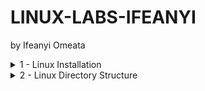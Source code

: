 # LINUX-LABS-IFEANYI
by Ifeanyi Omeata

<details>
  <summary>1 - Linux Installation </summary>

  ###

  <a href="" target="_blank"><img src="https://github.com/user-attachments/assets/9b21d709-8705-42ee-bec8-38a7bd09f372" width="720" height="400" /></a>
  
  ### 1. Popular Distributions

  - [ ] [Linux DistroWatch](https://distrowatch.com/)
  #### Fedora-Based
  - [ ] [Fedora](https://distrowatch.com/table.php?distribution=fedora)
  - [ ] [Red Hat Enterprise Linux](https://distrowatch.com/table.php?distribution=redhat)
  - [ ] [CentOS](https://distrowatch.com/table.php?distribution=centos)
  - [ ] [AlmaLinux OS](https://distrowatch.com/table.php?distribution=alma)
  - [ ] [Rocky Linux](https://distrowatch.com/table.php?distribution=rocky)
  #### Debian-Based
  - [ ] [Debian](https://distrowatch.com/table.php?distribution=debian)
  - [ ] [Ubuntu](https://distrowatch.com/table.php?distribution=ubuntu)
  - [ ] [Linux Mint](https://distrowatch.com/table.php?distribution=mint)
  - [ ] [Pop!_OS](https://distrowatch.com/table.php?distribution=popos)
  - [ ] [Kali Linux](https://distrowatch.com/table.php?distribution=kali)
  #### Arch-Based
  - [ ] [Arch Linux](https://distrowatch.com/table.php?distribution=arch)
  - [ ] [Manjaro Linux](https://distrowatch.com/table.php?distribution=manjaro)
  - [ ] [CachyOS](https://distrowatch.com/table.php?distribution=cachyos)
  - [ ] [EndeavourOS](https://distrowatch.com/table.php?distribution=endeavour)
  
  ### 2. Install Linux (Ubuntu) on Windows with WSL
  - [ ] Open Windows Terminal as Administrator
  ```
  wsl --install
  ```

  ### 3. Show all available Linux Distributions we can download to WSL
  ```
  wsl -l -o
  ```

  ### 4. To Install a distribution: debian to WSL
  ```
  wsl --install -d Debian
  ```

  ### 5. To UnInstall a Distro in WSL
  ```
  wsl --unregister Debian
  ```

</details>

<details>
  <summary>2 - Linux Directory Structure </summary>

  ###

  - [ ] / = The directory called "root." It is the starting point for the file system hierarchy. Note that this is not related to the root, or superuser, account.
  - [ ] /bin = Binaries and other executable programs.
  - [ ] /etc = System configuration files.
  - [ ] /home = Home directories.
  - [ ] /opt = Optional or third party software.
  - [ ] /tmp = Temporary space, typically cleared on reboot.
  - [ ] /usr = User related programs.
  - [ ] /var = Variable data, most notably log files.


</details>






